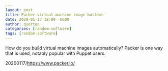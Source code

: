 ```yaml
---
layout: post
title: Packer virtual machine image builder
date: 2020-01-17 18:09 -0600
author: quorten
categories: [random-software]
tags: [random-software]
---
```


How do you build virtual machine images automatically?  Packer is one
way that is used, notably popular with Puppet users.

20200117/https://www.packer.io/

